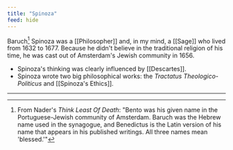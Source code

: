 ```yaml
---
title: "Spinoza"
feed: hide
---
```


Baruch[^names] Spinoza was a [[Philosopher]] and, in my mind, a [[Sage]] who lived from 1632 to 1677. Because he didn't believe in the traditional religion of his time, he was cast out of Amsterdam's Jewish community in 1656. 

* Spinoza's thinking was clearly influenced by [[Descartes]]. 
* Spinoza wrote two big philosophical works: the _Tractatus Theologico-Politicus_ and  [[Spinoza's Ethics]]. 

---

[^names]: From Nader's _Think Least Of Death_: "Bento was his given name in the Portuguese-Jewish community of Amsterdam. Baruch was the Hebrew name used in the synagogue, and Benedictus is the Latin version of his name that appears in his published writings. All three names mean 'blessed.'"
